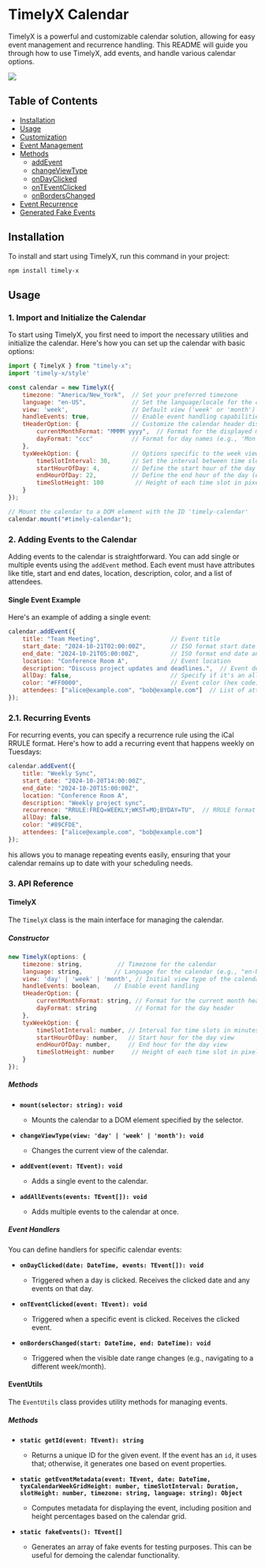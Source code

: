 # TimelyX Calendar

TimelyX is a powerful and customizable calendar solution, allowing for easy event management and recurrence handling. This README will guide you through how to use TimelyX, add events, and handle various calendar options.

[![](https://markdown-videos-api.jorgenkh.no/youtube/{video_id})](https://youtu.be/{video_id})


## Table of Contents

- [Installation](#installation)
- [Usage](#usage)
- [Customization](#customization)
- [Event Management](#event-management)
- [Methods](#methods)
  - [addEvent](#addevent)
  - [changeViewType](#changeviewtype)
  - [onDayClicked](#ondayclicked)
  - [onTEventClicked](#onteventclicked)
  - [onBordersChanged](#onborderschanged)
- [Event Recurrence](#event-recurrence)
- [Generated Fake Events](#generated-fake-events)

## Installation

To install and start using TimelyX, run this command in your project:

```bash
npm install timely-x
```

## Usage

### 1. Import and Initialize the Calendar

To start using TimelyX, you first need to import the necessary utilities and initialize the calendar. Here's how you can set up the calendar with basic options:

```js
import { TimelyX } from "timely-x";
import 'timely-x/style'

const calendar = new TimelyX({
    timezone: "America/New_York",  // Set your preferred timezone
    language: "en-US",             // Set the language/locale for the calendar
    view: 'week',                  // Default view ('week' or 'month')
    handleEvents: true,            // Enable event handling capabilities
    tHeaderOption: {               // Customize the calendar header display
        currentMonthFormat: "MMMM yyyy",  // Format for the displayed month (e.g., 'October 2024')
        dayFormat: "ccc"           // Format for day names (e.g., 'Mon', 'Tue')
    },
    tyxWeekOption: {               // Options specific to the week view
        timeSlotInterval: 30,      // Set the interval between time slots in minutes
        startHourOfDay: 4,         // Define the start hour of the day (e.g., 4 AM)
        endHourOfDay: 22,          // Define the end hour of the day (e.g., 10 PM)
        timeSlotHeight: 100         // Height of each time slot in pixels
    }
});

// Mount the calendar to a DOM element with the ID 'timely-calendar'
calendar.mount("#timely-calendar");
```


### 2. Adding Events to the Calendar

Adding events to the calendar is straightforward. You can add single or multiple events using the `addEvent` method. Each event must have attributes like title, start and end dates, location, description, color, and a list of attendees.

#### Single Event Example

Here's an example of adding a single event:

```js
calendar.addEvent({
    title: "Team Meeting",                    // Event title
    start_date: "2024-10-21T02:00:00Z",       // ISO format start date and time
    end_date: "2024-10-21T05:00:00Z",         // ISO format end date and time
    location: "Conference Room A",            // Event location
    description: "Discuss project updates and deadlines.",  // Event description
    allDay: false,                            // Specify if it's an all-day event
    color: "#FF0000",                         // Event color (hex code)
    attendees: ["alice@example.com", "bob@example.com"]  // List of attendee email addresses
});
```


### 2.1. Recurring Events
For recurring events, you can specify a recurrence rule using the iCal RRULE format. Here's how to add a recurring event that happens weekly on Tuesdays:

```js
calendar.addEvent({
    title: "Weekly Sync",
    start_date: "2024-10-20T14:00:00Z",
    end_date: "2024-10-20T15:00:00Z",
    location: "Conference Room A",
    description: "Weekly project sync",
    recurrence: "RRULE:FREQ=WEEKLY;WKST=MO;BYDAY=TU",  // RRULE format for weekly recurrence on Tuesdays
    allDay: false,
    color: "#89CFDE",
    attendees: ["alice@example.com", "bob@example.com"]
});

```
his allows you to manage repeating events easily, ensuring that your calendar remains up to date with your scheduling needs.


### 3. API Reference

#### TimelyX

The `TimelyX` class is the main interface for managing the calendar.

##### Constructor

```javascript
new TimelyX(options: {
    timezone: string,          // Timezone for the calendar
    language: string,         // Language for the calendar (e.g., "en-US")
    view: 'day' | 'week' | 'month', // Initial view type of the calendar
    handleEvents: boolean,    // Enable event handling
    tHeaderOption: {
        currentMonthFormat: string, // Format for the current month header
        dayFormat: string           // Format for the day header
    },
    tyxWeekOption: {
        timeSlotInterval: number, // Interval for time slots in minutes
        startHourOfDay: number,   // Start hour for the day view
        endHourOfDay: number,     // End hour for the day view
        timeSlotHeight: number     // Height of each time slot in pixels
    }
});
```

##### Methods

- **`mount(selector: string): void`**
    - Mounts the calendar to a DOM element specified by the selector.

- **`changeViewType(view: 'day' | 'week' | 'month'): void`**
    - Changes the current view of the calendar.

- **`addEvent(event: TEvent): void`**
    - Adds a single event to the calendar.
  
- **`addAllEvents(events: TEvent[]): void`**
    - Adds multiple events to the calendar at once.

##### Event Handlers

You can define handlers for specific calendar events:

- **`onDayClicked(date: DateTime, events: TEvent[]): void`**
    - Triggered when a day is clicked. Receives the clicked date and any events on that day.

- **`onTEventClicked(event: TEvent): void`**
    - Triggered when a specific event is clicked. Receives the clicked event.

- **`onBordersChanged(start: DateTime, end: DateTime): void`**
    - Triggered when the visible date range changes (e.g., navigating to a different week/month).
  
#### EventUtils

The `EventUtils` class provides utility methods for managing events.

##### Methods

- **`static getId(event: TEvent): string`**
    - Returns a unique ID for the given event. If the event has an `id`, it uses that; otherwise, it generates one based on event properties.

- **`static getEventMetadata(event: TEvent, date: DateTime, tyxCalendarWeekGridHeight: number, timeSlotInterval: Duration, slotHeight: number, timezone: string, language: string): Object`**
    - Computes metadata for displaying the event, including position and height percentages based on the calendar grid.

- **`static fakeEvents(): TEvent[]`**
    - Generates an array of fake events for testing purposes. This can be useful for demoing the calendar functionality.




